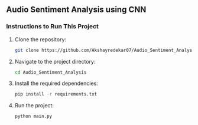 ## **Audio Sentiment Analysis using CNN**

### **Instructions to Run This Project**

1. Clone the repository:
    ```bash
    git clone https://github.com/Akshayredekar07/Audio_Sentiment_Analysis.git
    ```
2. Navigate to the project directory:
    ```bash
    cd Audio_Sentiment_Analysis
    ```
3. Install the required dependencies:
    ```bash
    pip install -r requirements.txt
    ```
4. Run the project:
    ```bash
    python main.py
    ```
